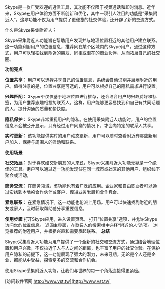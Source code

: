 Skype是一款广受欢迎的通信工具，其功能不仅限于视频通话和即时消息。近年来，Skype在用户体验方面不断创新和优化，其中一项引人注目的功能是“采集附近人”。这项功能不仅为用户提供了更便捷的社交体验，还开辟了新的交流方式。

什么是Skype采集附近人？

Skype采集附近人功能旨在帮助用户发现并与地理位置相近的其他用户建立联系。这一功能利用用户的位置信息，推荐同在某个区域内的Skype用户。通过这种方式，用户可以轻松找到附近的朋友、同事或潜在的商业伙伴，从而拓展自己的社交圈。

**功能亮点**

**位置共享：**
用户可以选择共享自己的位置信息，系统会自动识别并展示附近的用户。值得注意的是，位置共享是可选的，用户可以根据自己的隐私需求进行设置。

**兴趣匹配：**
Skype不仅仅基于地理位置进行推荐，还会结合用户的兴趣爱好和标签，为用户推荐志趣相投的联系人。这样，用户能够更容易找到和自己有共同话题的人，提升沟通的质量和愉快度。

**隐私保护：**
Skype非常重视用户的隐私。在使用采集附近人功能时，用户的位置信息不会被公开显示，只有经过用户同意的情况下，才会向特定的联系人共享。

**实时更新：**
该功能提供实时的用户动态更新，用户可以随时查看附近有哪些新用户加入，保持与周围人的互动和联系。

**使用场景**

**社交拓展：**
对于喜欢结交新朋友的人来说，Skype采集附近人功能无疑是一个绝佳的工具。用户可以通过这一功能发现住在同一城市或社区的其他用户，组织线下聚会或活动。

**商务交流：**
在商务领域，该功能也有着广泛的应用。企业家和自由职业者可以通过它找到本地的合作伙伴或客户，促进业务发展和合作机会。

**紧急联系：**
在紧急情况下，这一功能也能派上用场。用户可以快速找到附近的朋友或家人，及时获取帮助或分享重要信息。

**使用步骤**
打开Skype应用，进入设置页面。
打开“位置共享”选项，并允许Skype访问您的位置信息。
返回主界面，在联系人的搜索栏中选择“附近的人”选项。
浏览推荐的附近用户，并根据兴趣和需要发起联系。
**总结**

Skype采集附近人功能为用户提供了一个全新的社交和交流方式，通过结合地理位置和用户兴趣，不仅拉近了人与人之间的距离，也丰富了用户的社交体验。在保护用户隐私的前提下，这一功能展现了强大的潜力，未来可期。无论是个人还是企业，都能从中受益，探索更多的交流和合作机会。

使用Skype采集附近人功能，让我们与世界的每一个角落连接得更紧密。


[访问软件官网 http://www.vst.tw](http://www.vst.tw)
